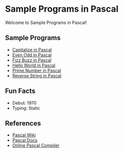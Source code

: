 # Sample Programs in Pascal

Welcome to Sample Programs in Pascal!

## Sample Programs

- [Capitalize in Pascal][capitalize-article-issue]
- [Even Odd in Pascal][even-odd-article-issue]
- [Fizz Buzz in Pascal][fizz-buzz-article-issue]
- [Hello World in Pascal][hello-world-article]
- [Prime Number in Pascal][prime-number-article-issue]
- [Reverse String in Pascal][reverse-string-article-issue]

## Fun Facts

- Debut: 1970
- Typing: Static

## References

- [Pascal Wiki][wiki]
- [Pascal Docs][docs]
- [Online Pascal Compiler][compiler]


[wiki]: https://en.wikipedia.org/wiki/Pascal_(programming_language)
[docs]: https://www.freepascal.org/docs.var
[compiler]: https://www.jdoodle.com/execute-pascal-online

[hello-world-article]: https://therenegadecoder.com/code/hello-world-in-pascal/

[capitalize-article-issue]: https://github.com/TheRenegadeCoder/sample-programs-website/issues/367
[even-odd-article-issue]: https://github.com/TheRenegadeCoder/sample-programs-website/issues/368
[fizz-buzz-article-issue]: https://github.com/TheRenegadeCoder/sample-programs-website/issues/162
[prime-number-article-issue]: https://github.com/TheRenegadeCoder/sample-programs-website/issues/369
[reverse-string-article-issue]: https://github.com/TheRenegadeCoder/sample-programs-website/issues/370
